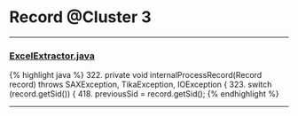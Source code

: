# Record @Cluster 3

***

### [ExcelExtractor.java](https://searchcode.com/codesearch/view/111785559/)
{% highlight java %}
322. private void internalProcessRecord(Record record) throws SAXException, TikaException, IOException {
323.     switch (record.getSid()) {
418.     previousSid = record.getSid();
{% endhighlight %}

***


